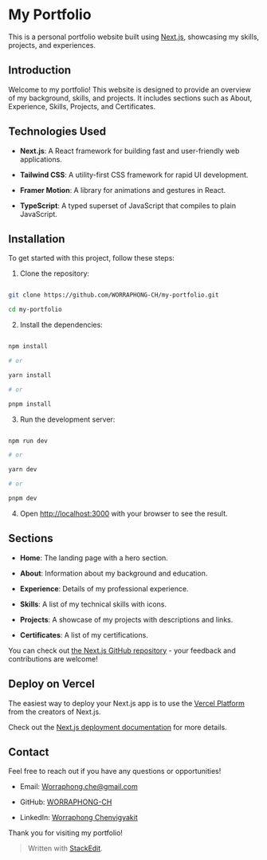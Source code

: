# My Portfolio

  

This is a personal portfolio website built using [Next.js](https://nextjs.org), showcasing my skills, projects, and experiences.

  

## Introduction

  

Welcome to my portfolio! This website is designed to provide an overview of my background, skills, and projects. It includes sections such as About, Experience, Skills, Projects, and Certificates.

  

## Technologies Used

  

-  **Next.js**: A React framework for building fast and user-friendly web applications.

-  **Tailwind CSS**: A utility-first CSS framework for rapid UI development.

-  **Framer Motion**: A library for animations and gestures in React.

-  **TypeScript**: A typed superset of JavaScript that compiles to plain JavaScript.

  

## Installation

  

To get started with this project, follow these steps:

  

1. Clone the repository:

```bash

git clone https://github.com/WORRAPHONG-CH/my-portfolio.git

cd my-portfolio

```

  

2. Install the dependencies:

```bash

npm install

# or

yarn install

# or

pnpm install

```

  

3. Run the development server:

```bash

npm run dev

# or

yarn dev

# or

pnpm dev

```

  

4. Open [http://localhost:3000](http://localhost:3000) with your browser to see the result.

  
## Sections

  

-  **Home**: The landing page with a hero section.

-  **About**: Information about my background and education.

-  **Experience**: Details of my professional experience.

-  **Skills**: A list of my technical skills with icons.

-  **Projects**: A showcase of my projects with descriptions and links.

-  **Certificates**: A list of my certifications.

  

  

You can check out [the Next.js GitHub repository](https://github.com/vercel/next.js) - your feedback and contributions are welcome!

  

## Deploy on Vercel

  

The easiest way to deploy your Next.js app is to use the [Vercel Platform](https://vercel.com/new?utm_medium=default-template&filter=next.js&utm_source=create-next-app&utm_campaign=create-next-app-readme) from the creators of Next.js.

  

Check out the [Next.js deployment documentation](https://nextjs.org/docs/app/building-your-application/deploying) for more details.

  

## Contact

  

Feel free to reach out if you have any questions or opportunities!

  

- Email: Worraphong.che@gmail.com

- GitHub: [WORRAPHONG-CH](https://github.com/WORRAPHONG-CH)

- LinkedIn: [Worraphong Chenvigyakit](https://www.linkedin.com/in/worraphong-chenvigyakit-bb58a2229/)

  

Thank you for visiting my portfolio!


> Written with [StackEdit](https://stackedit.io/).


